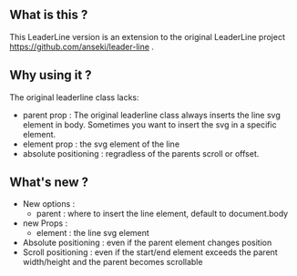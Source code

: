 ## What is this ?
This LeaderLine version is an extension to the original LeaderLine project https://github.com/anseki/leader-line .
## Why using it ?
The original leaderline class lacks:
* parent prop :
The original leaderline class always inserts the line svg element in body. Sometimes you want to insert the svg in a specific element.
* element prop : the svg element of the line
* absolute positioning : regradless of the parents scroll or offset.
## What's new ?
* New options :
    * parent : where to insert the line element, default to document.body
* new Props :
    * element : the line svg element
* Absolute positioning : even if the parent element changes position
* Scroll positioning : even if the start/end element exceeds the parent width/height and the parent becomes scrollable